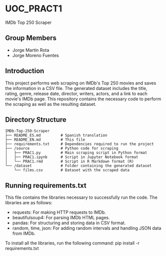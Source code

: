 # UOC_PRACT1 #

IMDb Top 250 Scraper

## Group Members ##

- Jorge Martín Rota
- Jorge Moreno Fuentes

## Introduction ## 

This project performs web scraping on IMDb's Top 250 movies and saves the information in a CSV file. The generated dataset includes the title, rating, genre, release date, director, writers, actors, and a link to each movie's IMDb page. This repository contains the necessary code to perform the scraping as well as the resulting dataset.

## Directory Structure ## 

```plaintext
IMDb-Top-250-Scraper
├── README_ES.md         # Spanish translation
├── README_EN.md         # This file
├── requirements.txt     # Dependencies required to run the project
├── /source              # Python code for scraping
│   ├── PRAC1.py         # Main scraping script in Python format
│   ├── PRAC1.ipynb      # Script in Jupyter Notebook format
│   └── PRAC1.rmd        # Script in R Markdown format (R)
└── /dataset             # Folder containing the generated dataset
    └── films.csv        # Dataset with the scraped data
```

## Running requirements.txt ##

This file contains the libraries necessary to successfully run the code. The libraries are as follows:

- requests: For making HTTP requests to IMDb.
- beautifulsoup4: For parsing IMDb HTML pages.
- pandas: For structuring and storing data in CSV format.
- random, time, json: For adding random intervals and handling JSON data from IMDb.

To install all the libraries, run the following command:
  pip install -r requirements.txt
